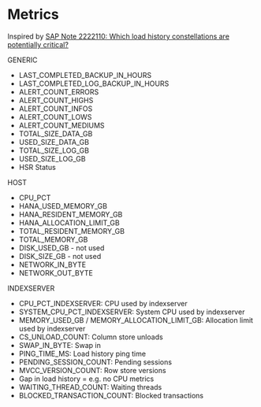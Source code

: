 # Metrics

Inspired by [SAP Note 2222110: Which load history constellations are potentially critical?](https://launchpad.support.sap.com/#/notes/2222110)

GENERIC

- LAST_COMPLETED_BACKUP_IN_HOURS
- LAST_COMPLETED_LOG_BACKUP_IN_HOURS 
- ALERT_COUNT_ERRORS
- ALERT_COUNT_HIGHS
- ALERT_COUNT_INFOS
- ALERT_COUNT_LOWS
- ALERT_COUNT_MEDIUMS
- TOTAL_SIZE_DATA_GB
- USED_SIZE_DATA_GB
- TOTAL_SIZE_LOG_GB
- USED_SIZE_LOG_GB
- HSR Status

HOST

- CPU_PCT
- HANA_USED_MEMORY_GB
- HANA_RESIDENT_MEMORY_GB
- HANA_ALLOCATION_LIMIT_GB
- TOTAL_RESIDENT_MEMORY_GB
- TOTAL_MEMORY_GB
- DISK_USED_GB - not used
- DISK_SIZE_GB - not used
- NETWORK_IN_BYTE
- NETWORK_OUT_BYTE

INDEXSERVER

- CPU_PCT_INDEXSERVER: CPU used by indexserver
- SYSTEM_CPU_PCT_INDEXSERVER: System CPU used by indexserver
- MEMORY_USED_GB / MEMORY_ALLOCATION_LIMIT_GB: Allocation limit used by indexserver
- CS_UNLOAD_COUNT: Column store unloads
- SWAP_IN_BYTE: Swap in
- PING_TIME_MS: Load history ping time
- PENDING_SESSION_COUNT: Pending sessions
- MVCC_VERSION_COUNT: Row store versions
- Gap in load history = e.g. no CPU metrics
- WAITING_THREAD_COUNT: Waiting threads
- BLOCKED_TRANSACTION_COUNT: Blocked transactions